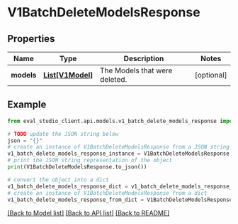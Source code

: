 # V1BatchDeleteModelsResponse


## Properties

Name | Type | Description | Notes
------------ | ------------- | ------------- | -------------
**models** | [**List[V1Model]**](V1Model.md) | The Models that were deleted. | [optional] 

## Example

```python
from eval_studio_client.api.models.v1_batch_delete_models_response import V1BatchDeleteModelsResponse

# TODO update the JSON string below
json = "{}"
# create an instance of V1BatchDeleteModelsResponse from a JSON string
v1_batch_delete_models_response_instance = V1BatchDeleteModelsResponse.from_json(json)
# print the JSON string representation of the object
print(V1BatchDeleteModelsResponse.to_json())

# convert the object into a dict
v1_batch_delete_models_response_dict = v1_batch_delete_models_response_instance.to_dict()
# create an instance of V1BatchDeleteModelsResponse from a dict
v1_batch_delete_models_response_from_dict = V1BatchDeleteModelsResponse.from_dict(v1_batch_delete_models_response_dict)
```
[[Back to Model list]](../README.md#documentation-for-models) [[Back to API list]](../README.md#documentation-for-api-endpoints) [[Back to README]](../README.md)



